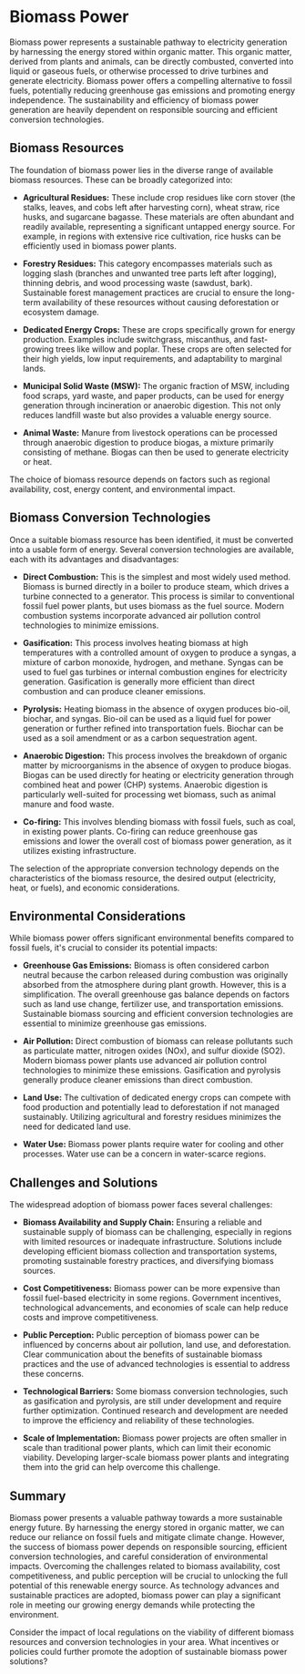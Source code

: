# Biomass Power

Biomass power represents a sustainable pathway to electricity generation by harnessing the energy stored within organic matter. This organic matter, derived from plants and animals, can be directly combusted, converted into liquid or gaseous fuels, or otherwise processed to drive turbines and generate electricity. Biomass power offers a compelling alternative to fossil fuels, potentially reducing greenhouse gas emissions and promoting energy independence. The sustainability and efficiency of biomass power generation are heavily dependent on responsible sourcing and efficient conversion technologies.

## Biomass Resources

The foundation of biomass power lies in the diverse range of available biomass resources. These can be broadly categorized into:

*   **Agricultural Residues:** These include crop residues like corn stover (the stalks, leaves, and cobs left after harvesting corn), wheat straw, rice husks, and sugarcane bagasse. These materials are often abundant and readily available, representing a significant untapped energy source. For example, in regions with extensive rice cultivation, rice husks can be efficiently used in biomass power plants.

*   **Forestry Residues:** This category encompasses materials such as logging slash (branches and unwanted tree parts left after logging), thinning debris, and wood processing waste (sawdust, bark). Sustainable forest management practices are crucial to ensure the long-term availability of these resources without causing deforestation or ecosystem damage.

*   **Dedicated Energy Crops:** These are crops specifically grown for energy production. Examples include switchgrass, miscanthus, and fast-growing trees like willow and poplar. These crops are often selected for their high yields, low input requirements, and adaptability to marginal lands.

*   **Municipal Solid Waste (MSW):** The organic fraction of MSW, including food scraps, yard waste, and paper products, can be used for energy generation through incineration or anaerobic digestion. This not only reduces landfill waste but also provides a valuable energy source.

*   **Animal Waste:** Manure from livestock operations can be processed through anaerobic digestion to produce biogas, a mixture primarily consisting of methane. Biogas can then be used to generate electricity or heat.

The choice of biomass resource depends on factors such as regional availability, cost, energy content, and environmental impact.

## Biomass Conversion Technologies

Once a suitable biomass resource has been identified, it must be converted into a usable form of energy. Several conversion technologies are available, each with its advantages and disadvantages:

*   **Direct Combustion:** This is the simplest and most widely used method. Biomass is burned directly in a boiler to produce steam, which drives a turbine connected to a generator. This process is similar to conventional fossil fuel power plants, but uses biomass as the fuel source. Modern combustion systems incorporate advanced air pollution control technologies to minimize emissions.

*   **Gasification:** This process involves heating biomass at high temperatures with a controlled amount of oxygen to produce a syngas, a mixture of carbon monoxide, hydrogen, and methane. Syngas can be used to fuel gas turbines or internal combustion engines for electricity generation. Gasification is generally more efficient than direct combustion and can produce cleaner emissions.

*   **Pyrolysis:** Heating biomass in the absence of oxygen produces bio-oil, biochar, and syngas. Bio-oil can be used as a liquid fuel for power generation or further refined into transportation fuels. Biochar can be used as a soil amendment or as a carbon sequestration agent.

*   **Anaerobic Digestion:** This process involves the breakdown of organic matter by microorganisms in the absence of oxygen to produce biogas. Biogas can be used directly for heating or electricity generation through combined heat and power (CHP) systems. Anaerobic digestion is particularly well-suited for processing wet biomass, such as animal manure and food waste.

*   **Co-firing:** This involves blending biomass with fossil fuels, such as coal, in existing power plants. Co-firing can reduce greenhouse gas emissions and lower the overall cost of biomass power generation, as it utilizes existing infrastructure.

The selection of the appropriate conversion technology depends on the characteristics of the biomass resource, the desired output (electricity, heat, or fuels), and economic considerations.

## Environmental Considerations

While biomass power offers significant environmental benefits compared to fossil fuels, it's crucial to consider its potential impacts:

*   **Greenhouse Gas Emissions:** Biomass is often considered carbon neutral because the carbon released during combustion was originally absorbed from the atmosphere during plant growth. However, this is a simplification. The overall greenhouse gas balance depends on factors such as land use change, fertilizer use, and transportation emissions. Sustainable biomass sourcing and efficient conversion technologies are essential to minimize greenhouse gas emissions.

*   **Air Pollution:** Direct combustion of biomass can release pollutants such as particulate matter, nitrogen oxides (NOx), and sulfur dioxide (SO2). Modern biomass power plants use advanced air pollution control technologies to minimize these emissions. Gasification and pyrolysis generally produce cleaner emissions than direct combustion.

*   **Land Use:** The cultivation of dedicated energy crops can compete with food production and potentially lead to deforestation if not managed sustainably. Utilizing agricultural and forestry residues minimizes the need for dedicated land use.

*   **Water Use:** Biomass power plants require water for cooling and other processes. Water use can be a concern in water-scarce regions.

## Challenges and Solutions

The widespread adoption of biomass power faces several challenges:

*   **Biomass Availability and Supply Chain:** Ensuring a reliable and sustainable supply of biomass can be challenging, especially in regions with limited resources or inadequate infrastructure. Solutions include developing efficient biomass collection and transportation systems, promoting sustainable forestry practices, and diversifying biomass sources.

*   **Cost Competitiveness:** Biomass power can be more expensive than fossil fuel-based electricity in some regions. Government incentives, technological advancements, and economies of scale can help reduce costs and improve competitiveness.

*   **Public Perception:** Public perception of biomass power can be influenced by concerns about air pollution, land use, and deforestation. Clear communication about the benefits of sustainable biomass practices and the use of advanced technologies is essential to address these concerns.

*   **Technological Barriers:** Some biomass conversion technologies, such as gasification and pyrolysis, are still under development and require further optimization. Continued research and development are needed to improve the efficiency and reliability of these technologies.

*   **Scale of Implementation:** Biomass power projects are often smaller in scale than traditional power plants, which can limit their economic viability. Developing larger-scale biomass power plants and integrating them into the grid can help overcome this challenge.

## Summary

Biomass power presents a valuable pathway towards a more sustainable energy future. By harnessing the energy stored in organic matter, we can reduce our reliance on fossil fuels and mitigate climate change. However, the success of biomass power depends on responsible sourcing, efficient conversion technologies, and careful consideration of environmental impacts. Overcoming the challenges related to biomass availability, cost competitiveness, and public perception will be crucial to unlocking the full potential of this renewable energy source. As technology advances and sustainable practices are adopted, biomass power can play a significant role in meeting our growing energy demands while protecting the environment.

Consider the impact of local regulations on the viability of different biomass resources and conversion technologies in your area. What incentives or policies could further promote the adoption of sustainable biomass power solutions?